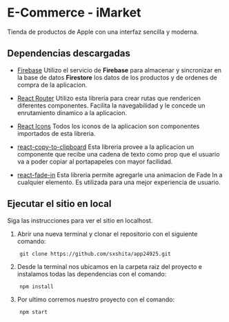 # E-Commerce - iMarket

Tienda de productos de Apple con una interfaz sencilla y moderna.

## Dependencias descargadas

* [Firebase](https://firebase.google.com)
Utilizo el servicio de **Firebase** para almacenar y sincronizar en la base de datos **Firestore** los datos de los productos y de ordenes de compra de la aplicacion.

* [React Router](https://reactrouter.com/docs/en/v6)
Utilizo esta libreria para crear rutas que rendericen diferentes componentes. Facilita la navegabilidad y le concede un enrutamiento dinamico a la aplicacion.

* [React Icons](https://react-icons.github.io/react-icons/)
Todos los iconos de la aplicacion son componentes importados de esta libreria.

* [react-copy-to-clipboard](https://www.npmjs.com/package/react-copy-to-clipboard)
Esta libreria provee a la aplicacion un componente que recibe una cadena de texto como prop que el usuario va a poder copiar al portapapeles con mayor facilidad.

* [react-fade-in](https://www.npmjs.com/package/react-fade-in)
Esta libreria permite agregarle una animacion de Fade In a cualquier elemento. Es utilizada para una mejor experiencia de usuario.

## Ejecutar el sitio en local
Siga las instrucciones para ver el sitio en localhost.

1. Abrir una nueva terminal y clonar el repositorio con el siguiente comando:
```
    git clone https://github.com/sxshita/app24925.git
```

2. Desde la terminal nos ubicamos en la carpeta raiz del proyecto e instalamos todas las dependencias con el comando:
```
    npm install
```

3. Por ultimo corremos nuestro proyecto con el comando:
```
    npm start
```